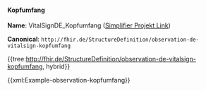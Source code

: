 #### Kopfumfang

**Name**: VitalSignDE_Kopfumfang ([Simplifier Projekt Link](https://simplifier.net/resolve?canonical=http://fhir.de/StructureDefinition/observation-de-vitalsign-kopfumfang&scope=de.basisprofil.r4@1.5.1))

**Canonical**: `http://fhir.de/StructureDefinition/observation-de-vitalsign-kopfumfang`

{{tree:http://fhir.de/StructureDefinition/observation-de-vitalsign-kopfumfang, hybrid}}

{{xml:Example-observation-kopfumfang}}